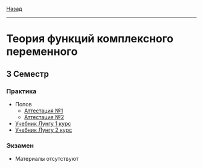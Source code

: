 [Назад](../../README.md)
***
# Теория функций комплексного переменного
## 3 Семестр
### Практика
+ Попов
  + [Аттестация №1](tfkp-att-1.md)
  + [Аттестация №2](tfkp-att-2.md)
+ [Учебник Лунгу 1 курс](https://github.com/user-attachments/files/22120441/1.pdf)
+ [Учебник Лунгу 2 курс](https://github.com/user-attachments/files/22410101/2.pdf)


### Экзамен
+ Материалы отсутствуют
